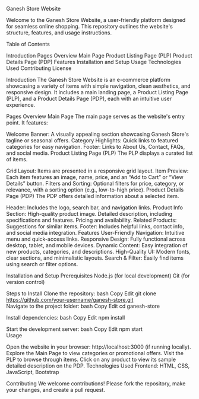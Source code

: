Ganesh Store Website

Welcome to the Ganesh Store Website, a user-friendly platform designed for seamless online shopping. This repository outlines the website's structure, features, and usage instructions.

Table of Contents

Introduction
Pages Overview
Main Page
Product Listing Page (PLP)
Product Details Page (PDP)
Features
Installation and Setup
Usage
Technologies Used
Contributing
License


Introduction
The Ganesh Store Website is an e-commerce platform showcasing a variety of items with simple navigation, clean aesthetics, and responsive design. It includes a main landing page, a Product Listing Page (PLP), and a Product Details Page (PDP), each with an intuitive user experience.

Pages Overview
Main Page
The main page serves as the website's entry point. It features:

Welcome Banner: A visually appealing section showcasing Ganesh Store's tagline or seasonal offers.
Category Highlights: Quick links to featured categories for easy navigation.
Footer: Links to About Us, Contact, FAQs, and social media.
Product Listing Page (PLP)
The PLP displays a curated list of items.

Grid Layout: Items are presented in a responsive grid layout.
Item Preview: Each item features an image, name, price, and an “Add to Cart” or “View Details” button.
Filters and Sorting: Optional filters for price, category, or relevance, with a sorting option (e.g., low-to-high price).
Product Details Page (PDP)
The PDP offers detailed information about a selected item.

Header: Includes the logo, search bar, and navigation links.
Product Info Section:
High-quality product image.
Detailed description, including specifications and features.
Pricing and availability.
Related Products: Suggestions for similar items.
Footer: Includes helpful links, contact info, and social media integration.
Features
User-Friendly Navigation: Intuitive menu and quick-access links.
Responsive Design: Fully functional across desktop, tablet, and mobile devices.
Dynamic Content: Easy integration of new products, categories, and descriptions.
High-Quality UI: Modern fonts, clear sections, and minimalistic layouts.
Search & Filter: Easily find items using search or filter options.


Installation and Setup
Prerequisites
Node.js (for local development)
Git (for version control)

Steps to Install
Clone the repository:
bash
Copy
Edit
git clone https://github.com/your-username/ganesh-store.git  
Navigate to the project folder:
bash
Copy
Edit
cd ganesh-store  

Install dependencies:
bash
Copy
Edit
npm install  

Start the development server:
bash
Copy
Edit
npm start  
Usage

Open the website in your browser: http://localhost:3000 (if running locally).
Explore the Main Page to view categories or promotional offers.
Visit the PLP to browse through items.
Click on any product to view its sample detailed description on the PDP.
Technologies Used
Frontend: HTML, CSS, JavaScript, Bootstrap

Contributing
We welcome contributions! Please fork the repository, make your changes, and create a pull request.
